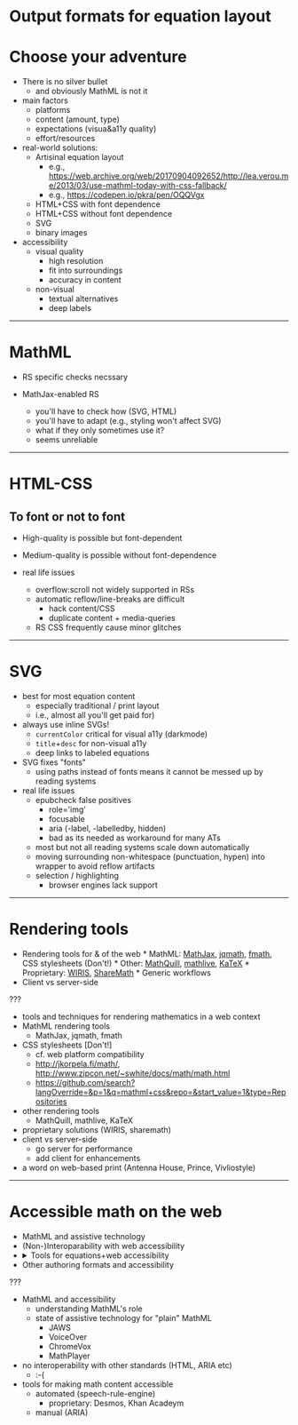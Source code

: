 
# Output formats for equation layout


# Choose your adventure

* There is no silver bullet
  * and obviously MathML is not it
* main factors
  * platforms
  * content (amount, type)
  * expectations (visua&a11y quality)
  * effort/resources
* real-world solutions:
  * Artisinal equation layout
    * e.g., https://web.archive.org/web/20170904092652/http://lea.verou.me/2013/03/use-mathml-today-with-css-fallback/
    * e.g., https://codepen.io/pkra/pen/OQQVgx
  * HTML+CSS with font dependence
  * HTML+CSS without font dependence
  * SVG
  * binary images
* accessibility
  * visual quality
    * high resolution
    * fit into surroundings
    * accuracy in content
  * non-visual
    * textual alternatives
    * deep labels

---

# MathML

* RS specific checks necssary

* MathJax-enabled RS
  * you'll have to check how (SVG, HTML)
  * you'll have to adapt (e.g., styling won't affect SVG)
  * what if they only sometimes use it?
  * seems unreliable

---

# HTML-CSS

## To font or not to font

* High-quality is possible but font-dependent
* Medium-quality is possible without font-dependence

* real life issues
  * overflow:scroll not widely supported in RSs
  * automatic reflow/line-breaks are difficult
    * hack content/CSS
    * duplicate content + media-queries
  * RS CSS frequently cause minor glitches

---

# SVG

* best for most equation content
  * especially traditional / print layout
  * i.e., almost all you'll get paid for)
* always use inline SVGs!
  * `currentColor` critical for visual a11y (darkmode)
  * `title`+`desc` for non-visual a11y
  * deep links to labeled equations
* SVG fixes "fonts"
  * using paths instead of fonts means it cannot be messed up by reading systems
* real life issues
  * epubcheck false positives
    * role='img'
    * focusable
    * aria (-label, -labelledby, hidden)
    * bad as its needed as workaround for many ATs
  * most but not all reading systems scale down automatically
  * moving surrounding non-whitespace (punctuation, hypen) into wrapper to avoid reflow artifacts
  * selection / highlighting
    * browser engines lack support

---

# Rendering tools


* Rendering tools for & of the web
      * MathML: <a href="https://www.mathjax.org">MathJax</a>, <a href="https://mathscribe.com/author/jqmath.html">jqmath</a>, <a href="http://www.fmath.info/mathml.jsp">fmath</a>, CSS stylesheets (Don't!)
      * Other: <a href="http://mathquill.com/">MathQuill</a>, <a href="http://mathlive.io/">mathlive</a>, <a href="https://khan.github.io/KaTeX/">KaTeX</a>
      * Proprietary: <a href="http://wiris.com/">WIRIS</a>, <a href="http://sharemath.com/">ShareMath</a>
      * Generic workflows
* Client vs server-side


???

* tools and techniques for rendering mathematics in a web context
* MathML rendering tools
  * MathJax, jqmath, fmath
* CSS stylesheets [Don't!]
  * cf. web platform compatibility
  * http://jkorpela.fi/math/, http://www.zipcon.net/~swhite/docs/math/math.html
  * https://github.com/search?langOverride=&p=1&q=mathml+css&repo=&start_value=1&type=Repositories
* other rendering tools
  * MathQuill, mathlive, KaTeX
* proprietary solutions (WIRIS, sharemath)
* client vs server-side
  * go server for performance
  * add client for enhancements
* a word on web-based print (Antenna House, Prince, Vivliostyle)


---

# Accessible math on the web

* MathML and assistive technology
* (Non-)Interoparability with web accessibility
* <details>
  <summary>Tools for equations+web accessibility</summary>
  Automated: <a href="https://github.com/zorkow/speech-rule-engine">Speech Rule Engine</a> (<a href="https://codepen.io/pkra/full/oWjwNM/">demo</a>) (also: proprietary solutions).<br>
  Manual: ARIA labels
  </details>
* Other authoring formats and accessibility

???
* MathML and accessibility
  * understanding MathML's role
  * state of assistive technology for "plain" MathML
    * JAWS
    * VoiceOver
    * ChromeVox
    * MathPlayer
* no interoperability with other standards (HTML, ARIA etc)
  * :-(
* tools for making math content accessible
  * automated (speech-rule-engine)
    * proprietary: Desmos, Khan Acadeym
  * manual (ARIA)

